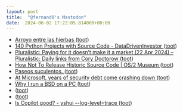 ```yaml
---
layout: post
title:  "@fernand0's Mastodon"
date:  2024-06-02 17:22:05.814000+00:00
---
```

*  [Arroyo entre las hierbas ](https://www.flickr.com/photos/fernand0/53763794718) ([toot](https://mastodon.social/@fernand0/112548179202043229))
*  [140 Python Projects with Source Code - DataDrivenInvestor ](https://medium.datadriveninvestor.com/140-python-projects-with-source-code-fa12c9e2aea) ([toot](https://mastodon.social/@fernand0/112548174788667371))
*  [Pluralistic: Paying for it doesn’t make it a market (22 Apr 2024) – Pluralistic: Daily links from Cory Doctorow ](https://pluralistic.net/2024/04/22/kargo-kult-kaptialism/#dont-buy-i) ([toot](https://mastodon.social/@fernand0/112547966231260737))
*  [How Not To Release Historic Source Code \| OS/2 Museum ](https://www.os2museum.com/wp/how-not-to-release-historic-source-code) ([toot](https://mastodon.social/@fernand0/112547735290455259))
*  [Paseos suculentos. ](https://avecesunafoto.wordpress.com/2024/06/02/paseos-suculentos) ([toot](https://mastodon.social/@fernand0/112547677308033876))
*  [At Microsoft, years of security debt come crashing down ](https://www.cybersecuritydive.com/news/microsoft-security-debt-crashing-down/714685) ([toot](https://mastodon.social/@fernand0/112547446083458644))
*  [Why I run a BSD on a PC ](https://michal.sapka.me/bsd/why-bsd) ([toot](https://mastodon.social/@fernand0/112547299147474730))
*  [ ](https://mastodon.social/@vrruiz) ([toot](https://mastodon.social/@fernand0/112547118428437821))
*  [ ](https://hispagatos.space/@moribundo) ([toot](https://mastodon.social/@fernand0/112547113113671374))
*  [Is Copilot good? - yshui --log-level=trace ](https://trace.yshui.dev/2024-05-copilot.htm) ([toot](https://mastodon.social/@fernand0/112547084978625500))
